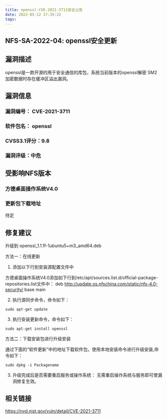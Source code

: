```yaml
---
title: openssl-CVE-2021-3711安全公告
date: 2022-05-12 17:35:22
tags:
---
```


## NFS-SA-2022-04: openssl安全更新

## 漏洞描述

openssl是一款开源的用于安全通信的库包，系统当前版本的openssl解密 SM2 加密数据时存在缓冲区溢出漏洞。

## 漏洞信息

###    漏洞编号： CVE-2021-3711

###    软件包名： openssl

###    CVSS3.1评分：9.8

###    漏洞评级：中危

## 受影响NFS版本

###    方德桌面操作系统V4.0 

### 更新包下载地址

待定

## 修复建议

升级到 openssl_1.1.1f-1ubuntu5+m3_amd64.deb

方法一：在线更新

1. 添加以下行到安装源配置文件中

方德桌面操作系统V4.0添加如下行到/etc/apt/sources.list.d/official-package-repositories.list文件中：
deb http://update.os.nfschina.com/static/nfs-4.0-security/ base main



2. 执行源同步命令，命令如下：

```
sudo apt-get update
```

3. 执行安装更新命令，命令如下：

```
sudo apt-get install openssl
```

方法二：下载安装包进行升级安装

通过下面的“软件更新”中的地址下载软件包，使用本地安装命令进行升级安装,命令如下：

```
sudo dpkg -i Packagename
```

3. 升级完成后是否需要重启服务或操作系统：
   无需重启操作系统与服务即可使漏洞修复生效。

## 相关链接

https://nvd.nist.gov/vuln/detail/CVE-2021-3711

